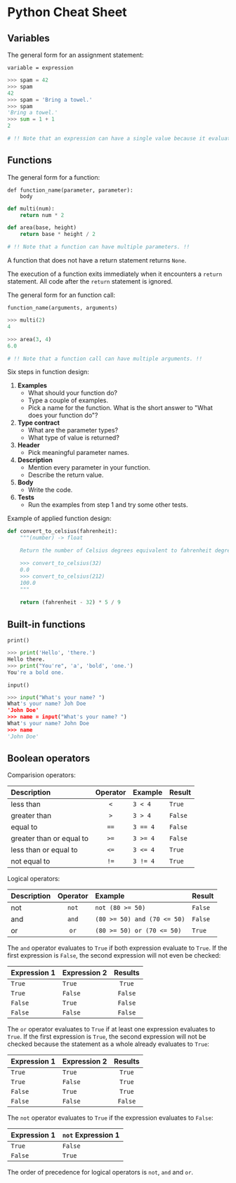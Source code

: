 # Python Cheat Sheet

## Variables

The general form for an assignment statement:

```
variable = expression
```

```python
>>> spam = 42
>>> spam
42
>>> spam = 'Bring a towel.'
>>> spam
'Bring a towel.'
>>> sum = 1 + 1
2

# !! Note that an expression can have a single value because it evaluates to itself. !!
```

## Functions

The general form for a function:

```
def function_name(parameter, parameter):
    body
```

```python
def multi(num):
    return num * 2

def area(base, height)
    return base * height / 2

# !! Note that a function can have multiple parameters. !!
```

A function that does not have a return statement returns `None`.

The execution of a function exits immediately when it encounters a `return` statement. All code after the `return` statement is ignored.

The general form for an function call:

```
function_name(arguments, arguments)
```

```python
>>> multi(2)
4

>>> area(3, 4)
6.0

# !! Note that a function call can have multiple arguments. !!
```

Six steps in function design:

1. **Examples**
    - What should your function do?
    - Type a couple of examples.
    - Pick a name for the function. What is the short answer to "What does your function do"?
2. **Type contract**
    - What are the parameter types?
    - What type of value is returned?
3. **Header**
    - Pick meaningful parameter names.
4. **Description**
    - Mention every parameter in your function.
    - Describe the return value.
5. **Body**
    - Write the code.
6. **Tests**
    - Run the examples from step 1 and try some other tests.

Example of applied function design:

```python
def convert_to_celsius(fahrenheit):
    """(number) -> float

    Return the number of Celsius degrees equivalent to fahrenheit degrees.

    >>> convert_to_celsius(32)
    0.0
    >>> convert_to_celsius(212)
    100.0
    """
    
    return (fahrenheit - 32) * 5 / 9
```

## Built-in functions

`print()`

```python
>>> print('Hello', 'there.')
Hello there.
>>> print("You're", 'a', 'bold', 'one.')
You're a bold one.
```

`input()`

```python
>>> input("What's your name? ")
What's your name? Joh Doe
'John Doe'
>>> name = input("What's your name? ")
What's your name? John Doe
>>> name
'John Doe'
```

## Boolean operators

Comparision operators:

| Description              | Operator | Example  | Result  |
|:-------------------------|:--------:|:---------|:--------|
| less than                | `<`      | `3 < 4`  | `True`  |
| greater than             | `>`      | `3 > 4`  | `False` |
| equal to                 | `==`     | `3 == 4` | `False` |
| greater than or equal to | `>=`     | `3 >= 4` | `False` |
| less than or equal to    | `<=`     | `3 <= 4` | `True`  |
| not equal to             | `!=`     | `3 != 4` | `True`  |

Logical operators:

| Description | Operator | Example                     | Result  |
|:------------|:--------:|:----------------------------|:--------|
| not         | `not`    | `not (80 >= 50)`            | `False` |
| and         | `and`    | `(80 >= 50) and (70 <= 50)` | `False` |
| or          | `or`     | `(80 >= 50) or (70 <= 50)`  | `True`  |

The `and` operator evaluates to `True` if both expression evaluate to `True`. If the first expression is `False`, the second expression will not even be checked:

| Expression 1 | Expression 2 | Results |
|:-------------|:-------------|:-------:|
| `True`       | `True`       | `True`  |
| `True`       | `False`      | `False` |
| `False`      | `True`       | `False` |
| `False`      | `False`      | `False` |

The `or` operator evaluates to `True` if at least one expression evaluates to `True`. If the first expression is `True`, the second expression will not be checked because the statement as a whole already evaluates to `True`:

| Expression 1 | Expression 2 | Results |
|:-------------|:-------------|:-------:|
| `True`       | `True`       | `True`  |
| `True`       | `False`      | `True`  |
| `False`      | `True`       | `True`  |
| `False`      | `False`      | `False` |

The `not` operator evaluates to `True` if the expression evaluates to `False`:

| Expression 1 | `not` Expression 1 |
|:-------------|:-------------------|
| `True`       | `False`            |
| `False`      | `True`             |

The order of precedence for logical operators is `not`, `and` and `or`.